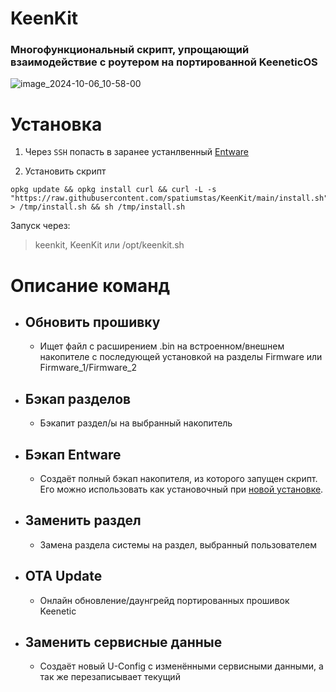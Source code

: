 # KeenKit
### Многофункциональный скрипт, упрощающий взаимодействие с роутером на портированной KeeneticOS

![image_2024-10-06_10-58-00](https://github.com/user-attachments/assets/aca16161-29c0-4eeb-8e08-63216f740bd2)   

# Установка
1. Через `SSH` попасть в заранее устанлвенный [Entware](https://keen-prt.github.io/wiki/helpful/entware)

2. Установить скрипт
```
opkg update && opkg install curl && curl -L -s "https://raw.githubusercontent.com/spatiumstas/KeenKit/main/install.sh" > /tmp/install.sh && sh /tmp/install.sh
```
Запуск через:
>keenkit, KeenKit или /opt/keenkit.sh

#  Описание команд
- ## **Обновить прошивку**
    - Ищет файл с расширением .bin на встроенном/внешнем накопителе с последующей установкой на разделы Firmware или Firmware_1/Firmware_2
- ## **Бэкап разделов**
    - Бэкапит раздел/ы на выбранный накопитель
- ## **Бэкап Entware**
    - Создаёт полный бэкап накопителя, из которого запущен скрипт. Его можно использовать как установочный при [новой установке](https://keen-prt.github.io/wiki/helpful/entware).
- ## **Заменить раздел**
    - Замена раздела системы на раздел, выбранный пользователем
- ## **OTA Update**
    - Онлайн обновление/даунгрейд портированных прошивок Keenetic
- ## **Заменить сервисные данные**
    - Создаёт новый U-Config с изменёнными сервисными данными, а так же перезаписывает текущий
